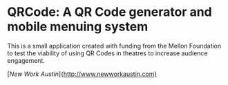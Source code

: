 # QRCode: A QR Code generator and mobile menuing system

This is a small application created with funding from the Mellon Foundation
to test the viability of using QR Codes in theatres to increase audience
engagement.

[*New Work Austin*]{http://www.newworkaustin.com}
